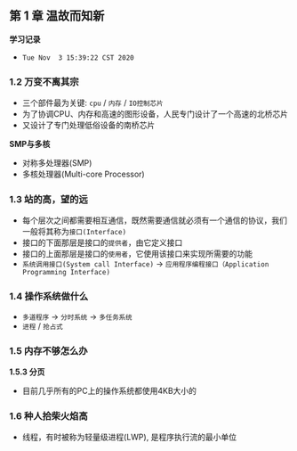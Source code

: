 ## 第 1 章 温故而知新


**学习记录**

* `Tue Nov  3 15:39:22 CST 2020`


### 1.2 万变不离其宗

* 三个部件最为关键: `cpu` / `内存` / `IO控制芯片`
* 为了协调CPU、内存和高速的图形设备，人民专门设计了一个高速的北桥芯片
* 又设计了专门处理低俗设备的南桥芯片

**SMP与多核**

* 对称多处理器(SMP)
* 多核处理器(Multi-core Processor)

### 1.3 站的高，望的远

* 每个层次之间都需要相互通信，既然需要通信就必须有一个通信的协议，我们一般将其称为`接口(Interface)`
* 接口的下面那层是接口的`提供者`，由它定义接口
* 接口的上面那层是接口的`使用者`，它使用该接口来实现所需要的功能
* `系统调用接口(System call Interface)` -> `应用程序编程接口（Application Programming Interface)`


### 1.4 操作系统做什么

* `多道程序` -> `分时系统` -> `多任务系统`
* `进程` / `抢占式`


### 1.5 内存不够怎么办


**1.5.3 分页**

* 目前几乎所有的PC上的操作系统都使用4KB大小的


### 1.6 种人拾柴火焰高

* 线程，有时被称为轻量级进程(LWP), 是程序执行流的最小单位